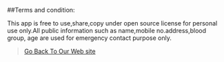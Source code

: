 ##Terms and condition:

This app is free to use,share,copy under open source license for personal use only.All public information such as name,mobile no.address,blood group,
age are used for emergency contact purpose only.
>[Go Back To Our Web site](https://virusteam.github.io/web/)